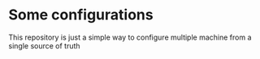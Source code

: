 # Some configurations 
This repository is just a simple way to configure multiple machine from a single source of truth
